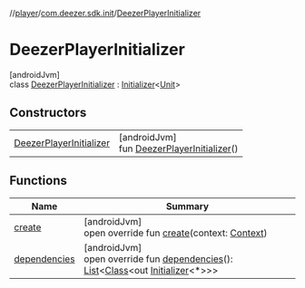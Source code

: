 //[player](../../../index.md)/[com.deezer.sdk.init](../index.md)/[DeezerPlayerInitializer](index.md)

# DeezerPlayerInitializer

[androidJvm]\
class [DeezerPlayerInitializer](index.md) : [Initializer](https://developer.android.com/reference/kotlin/androidx/startup/Initializer.html)&lt;[Unit](https://kotlinlang.org/api/latest/jvm/stdlib/kotlin/-unit/index.html)&gt;

## Constructors

|                                                          |                                                                                 |
| -------------------------------------------------------- | ------------------------------------------------------------------------------- |
| [DeezerPlayerInitializer](-deezer-player-initializer.md) | [androidJvm]<br/>fun [DeezerPlayerInitializer](-deezer-player-initializer.md)() |

## Functions

| Name                            | Summary                                                                                                                                                                                                                                                                                                                                                                 |
| ------------------------------- | ----------------------------------------------------------------------------------------------------------------------------------------------------------------------------------------------------------------------------------------------------------------------------------------------------------------------------------------------------------------------- |
| [create](create.md)             | [androidJvm]<br/>open override fun [create](create.md)(context: [Context](https://developer.android.com/reference/kotlin/android/content/Context.html))                                                                                                                                                                                                                 |
| [dependencies](dependencies.md) | [androidJvm]<br/>open override fun [dependencies](dependencies.md)(): [List](https://kotlinlang.org/api/latest/jvm/stdlib/kotlin.collections/-list/index.html)&lt;[Class](https://developer.android.com/reference/kotlin/java/lang/Class.html)&lt;out [Initializer](https://developer.android.com/reference/kotlin/androidx/startup/Initializer.html)&lt;\*&gt;&gt;&gt; |
